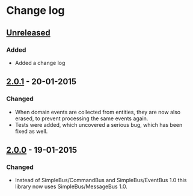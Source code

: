 # Change log

## [Unreleased][unreleased]

### Added

- Added a change log

## [2.0.1] - 20-01-2015

### Changed

- When domain events are collected from entities, they are now also erased, to prevent processing the same events again.
- Tests were added, which uncovered a serious bug, which has been fixed as well.

## [2.0.0] - 19-01-2015

### Changed

- Instead of SimpleBus/CommandBus and SimpleBus/EventBus 1.0 this library now uses SimpleBus/MessageBus 1.0.

[unreleased]: https://github.com/SimpleBus/DoctrineORMBridge/compare/v2.0.1...HEAD
[2.0.1]: https://github.com/SimpleBus/DoctrineORMBridge/compare/v2.0.0...v2.0.1
[2.0.0]: https://github.com/SimpleBus/DoctrineORMBridge/compare/v1.0.0...v2.0.0
